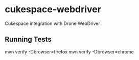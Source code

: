 cukespace-webdriver
===================

Cukespace integration with Drone WebDriver

Running Tests
-------------

mvn verify -Dbrowser=firefox
mvn verify -Dbrowser=chrome
